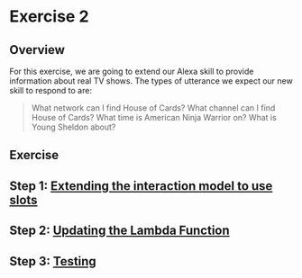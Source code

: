 # Exercise 2

## Overview

For this exercise, we are going to extend our Alexa skill to provide information about real TV shows.
The types of utterance we expect our new skill to respond to are:

> What network can I find House of Cards?
> What channel can I find House of Cards?
> What time is American Ninja Warrior on?
> What is Young Sheldon about?  

## Exercise

## Step 1: [Extending the interaction model to use slots](slots.md)
## Step 2: [Updating the Lambda Function](lambdaupdate.md)
## Step 3: [Testing](test2.md)


